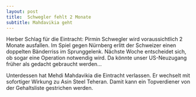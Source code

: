```yaml
---
layout: post
title:  Schwegler fehlt 2 Monate
subtitle: Mahdavikia geht
---
```


Herber Schlag für die Eintracht: Pirmin Schwegler wird voraussichtlich 2 Monate ausfallen. Im Spiel gegen Nürnberg erlitt der Schweizer einen doppelten Bänderriss im Sprunggelenk. Nächste Woche entscheidet sich, ob sogar eine Operation notwendig wird. Da könnte unser US-Neuzugang früher als gedacht gebraucht werden...

Unterdessen hat Mehdi Mahdavikia die Eintracht verlassen. Er wechselt mit sofortiger Wirkung zu Asin Steel Teheran. Damit kann ein Topverdiener von der Gehaltsliste gestrichen werden.
